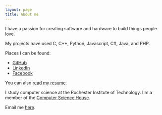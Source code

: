 ```yaml
---
layout: page
title: About me
---
```


I have a passion for creating software and hardware to build things people love.

My projects have used C, C++, Python, Javascript, C#, Java, and PHP. 

Places I can be found:
- [GitHub](https://github.com/dag10)
- [LinkedIn](http://linkedin.com/in/drewgottlieb)
- [Facebook](http://facebook.com/drew.gottlieb)

You can also [read my resume](/resume.pdf).

I study computer science at the Rochester Institute
of Technology. I'm a member of the [Computer Science House](http://csh.rit.edu).

Email me [here](http://www.google.com/recaptcha/mailhide/d?k=01Q51Q3Jr2KNjegoVqxjDZpg==&c=_ETyezYLM0DA1X5AEdvXc7USoU5xylYz5AXu0mzqPto=).

